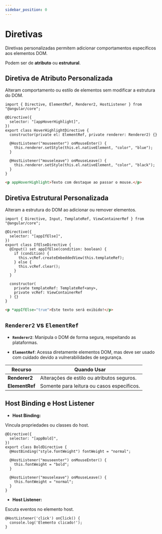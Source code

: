 ```yaml
---
sidebar_position: 0
---
```


# Diretivas

Diretivas personalizadas permitem adicionar comportamentos específicos aos elementos DOM.

Podem ser de **atributo** ou **estrutural**.

## Diretiva de Atributo Personalizada

Alteram comportamento ou estilo de elementos sem modificar a estrutura do DOM.

```tsx showLineNumbers title="hover-highlight.directive.ts"
import { Directive, ElementRef, Renderer2, HostListener } from "@angular/core";

@Directive({
  selector: "[appHoverHighlight]",
})
export class HoverHighlightDirective {
  constructor(private el: ElementRef, private renderer: Renderer2) {}

  @HostListener("mouseenter") onMouseEnter() {
    this.renderer.setStyle(this.el.nativeElement, "color", "blue");
  }

  @HostListener("mouseleave") onMouseLeave() {
    this.renderer.setStyle(this.el.nativeElement, "color", "black");
  }
}
```

```html showLineNumbers
<p appHoverHighlight>Texto com destaque ao passar o mouse.</p>
```

## Diretiva Estrutural Personalizada

Alteram a estrutura do DOM ao adicionar ou remover elementos.

```tsx showLineNumbers title="if-else.directive.ts"
import { Directive, Input, TemplateRef, ViewContainerRef } from "@angular/core";

@Directive({
  selector: "[appIfElse]",
})
export class IfElseDirective {
  @Input() set appIfElse(condition: boolean) {
    if (condition) {
      this.vcRef.createEmbeddedView(this.templateRef);
    } else {
      this.vcRef.clear();
    }
  }

  constructor(
    private templateRef: TemplateRef<any>,
    private vcRef: ViewContainerRef
  ) {}
}
```

```html showLineNumbers
<p *appIfElse="true">Este texto será exibido!</p>
```

## `Renderer2` vs `ElementRef`

- **`Renderer2`**: Manipula o DOM de forma segura, respeitando as plataformas.

- **`ElementRef`**: Acessa diretamente elementos DOM, mas deve ser usado com cuidado devido a vulnerabilidades de segurança.

| Recurso        | Quando Usar                                |
| -------------- | ------------------------------------------ |
| **Renderer2**  | Alterações de estilo ou atributos seguros. |
| **ElementRef** | Somente para leitura ou casos específicos. |

## Host Binding e Host Listener

- **Host Binding:**

Vincula propriedades ou classes do host.

```tsx showLineNumbers title="bold.directive.ts"
@Directive({
  selector: "[appBold]",
})
export class BoldDirective {
  @HostBinding("style.fontWeight") fontWeight = "normal";

  @HostListener("mouseenter") onMouseEnter() {
    this.fontWeight = "bold";
  }

  @HostListener("mouseleave") onMouseLeave() {
    this.fontWeight = "normal";
  }
}
```

- **Host Listener:**

Escuta eventos no elemento host.

```tsx showLineNumbers
@HostListener('click') onClick() {
  console.log('Elemento clicado!');
}
```
